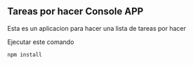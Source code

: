 
## Tareas por hacer Console APP

Esta es un aplicacion para hacer una lista de tareas por hacer

Ejecutar este comando 

```
npm install
```
